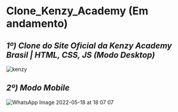 # Clone_Kenzy_Academy (Em andamento)

## ***1º) Clone do Site Oficial da Kenzy Academy Brasil | HTML, CSS, JS (Modo Desktop)***

![kenzy](https://user-images.githubusercontent.com/101817225/168429563-8c2dda94-0749-4c97-bcfd-601a020a0756.png)

## ***2º) Modo Mobile***

![WhatsApp Image 2022-05-18 at 18 07 07](https://user-images.githubusercontent.com/101817225/169155881-4c11bdde-49cc-4b53-b0dc-8c5819fdd26a.jpeg)
